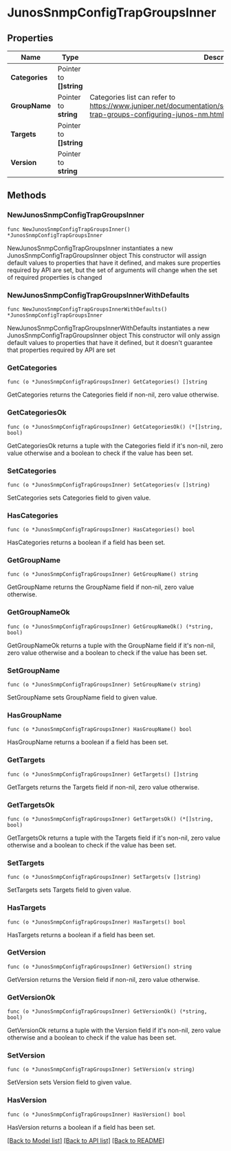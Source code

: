 # JunosSnmpConfigTrapGroupsInner

## Properties

Name | Type | Description | Notes
------------ | ------------- | ------------- | -------------
**Categories** | Pointer to **[]string** |  | [optional] 
**GroupName** | Pointer to **string** | Categories list can refer to https://www.juniper.net/documentation/software/topics/task/configuration/snmp-trap-groups-configuring-junos-nm.html | [optional] 
**Targets** | Pointer to **[]string** |  | [optional] 
**Version** | Pointer to **string** |  | [optional] [default to "v2"]

## Methods

### NewJunosSnmpConfigTrapGroupsInner

`func NewJunosSnmpConfigTrapGroupsInner() *JunosSnmpConfigTrapGroupsInner`

NewJunosSnmpConfigTrapGroupsInner instantiates a new JunosSnmpConfigTrapGroupsInner object
This constructor will assign default values to properties that have it defined,
and makes sure properties required by API are set, but the set of arguments
will change when the set of required properties is changed

### NewJunosSnmpConfigTrapGroupsInnerWithDefaults

`func NewJunosSnmpConfigTrapGroupsInnerWithDefaults() *JunosSnmpConfigTrapGroupsInner`

NewJunosSnmpConfigTrapGroupsInnerWithDefaults instantiates a new JunosSnmpConfigTrapGroupsInner object
This constructor will only assign default values to properties that have it defined,
but it doesn't guarantee that properties required by API are set

### GetCategories

`func (o *JunosSnmpConfigTrapGroupsInner) GetCategories() []string`

GetCategories returns the Categories field if non-nil, zero value otherwise.

### GetCategoriesOk

`func (o *JunosSnmpConfigTrapGroupsInner) GetCategoriesOk() (*[]string, bool)`

GetCategoriesOk returns a tuple with the Categories field if it's non-nil, zero value otherwise
and a boolean to check if the value has been set.

### SetCategories

`func (o *JunosSnmpConfigTrapGroupsInner) SetCategories(v []string)`

SetCategories sets Categories field to given value.

### HasCategories

`func (o *JunosSnmpConfigTrapGroupsInner) HasCategories() bool`

HasCategories returns a boolean if a field has been set.

### GetGroupName

`func (o *JunosSnmpConfigTrapGroupsInner) GetGroupName() string`

GetGroupName returns the GroupName field if non-nil, zero value otherwise.

### GetGroupNameOk

`func (o *JunosSnmpConfigTrapGroupsInner) GetGroupNameOk() (*string, bool)`

GetGroupNameOk returns a tuple with the GroupName field if it's non-nil, zero value otherwise
and a boolean to check if the value has been set.

### SetGroupName

`func (o *JunosSnmpConfigTrapGroupsInner) SetGroupName(v string)`

SetGroupName sets GroupName field to given value.

### HasGroupName

`func (o *JunosSnmpConfigTrapGroupsInner) HasGroupName() bool`

HasGroupName returns a boolean if a field has been set.

### GetTargets

`func (o *JunosSnmpConfigTrapGroupsInner) GetTargets() []string`

GetTargets returns the Targets field if non-nil, zero value otherwise.

### GetTargetsOk

`func (o *JunosSnmpConfigTrapGroupsInner) GetTargetsOk() (*[]string, bool)`

GetTargetsOk returns a tuple with the Targets field if it's non-nil, zero value otherwise
and a boolean to check if the value has been set.

### SetTargets

`func (o *JunosSnmpConfigTrapGroupsInner) SetTargets(v []string)`

SetTargets sets Targets field to given value.

### HasTargets

`func (o *JunosSnmpConfigTrapGroupsInner) HasTargets() bool`

HasTargets returns a boolean if a field has been set.

### GetVersion

`func (o *JunosSnmpConfigTrapGroupsInner) GetVersion() string`

GetVersion returns the Version field if non-nil, zero value otherwise.

### GetVersionOk

`func (o *JunosSnmpConfigTrapGroupsInner) GetVersionOk() (*string, bool)`

GetVersionOk returns a tuple with the Version field if it's non-nil, zero value otherwise
and a boolean to check if the value has been set.

### SetVersion

`func (o *JunosSnmpConfigTrapGroupsInner) SetVersion(v string)`

SetVersion sets Version field to given value.

### HasVersion

`func (o *JunosSnmpConfigTrapGroupsInner) HasVersion() bool`

HasVersion returns a boolean if a field has been set.


[[Back to Model list]](../README.md#documentation-for-models) [[Back to API list]](../README.md#documentation-for-api-endpoints) [[Back to README]](../README.md)


